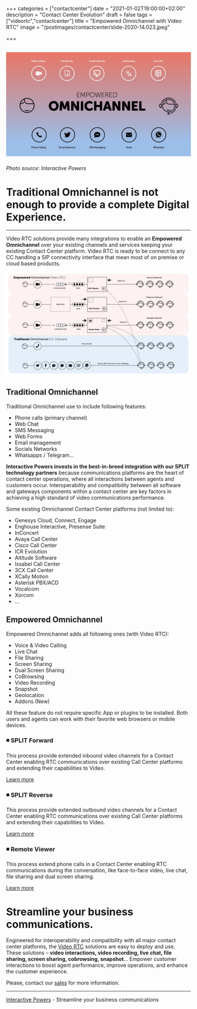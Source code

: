 +++
categories = ["contactcenter"]
date = "2021-01-02T19:00:00+02:00"
description = "Contact Center Evolution"
draft = false
tags = ["videortc","contactcenter"]
title = "Empowered Omnichannel with Video RTC"
image = "/postimages/contactcenter/slide-2020-14.023.jpeg"

+++

![VideoRTC interactive powers](/postimages/contactcenter/slide-2020-14.023.jpeg)
------------------
###### Photo source: Interactive Powers

#  Traditional Omnichannel is not enough to provide a complete Digital Experience.
---

Video RTC solutions provide many integrations to enable an **Empowered Omnichannel** over your existing channels and services keeping your existing Contact Center platform. Video RTC is ready to be connect to any CC handling a SIP connectivity interface that mean most of  on premise or cloud based products.

![Empowered Omnichannel](/postimages/contactcenter/slide-2020-14.022.jpeg)

## Traditional Omnichannel

Traditional Omnichannel use to include following features:

* Phone calls (primary channel)
* Web Chat
* SMS Messaging
* Web Forms
* Email management
* Socials Networks
* Whatsapps / Telegram...

**Interactive Powers invests in the best-in-breed integration with our SPLIT technology partners** because communications platforms are the heart of contact center operations, where all interactions between agents and customers occur. Interoperability and compatibility between all software and gateways components within a contact center are key factors in achieving a high standard of video communications performance.

Some existing Omnichannel Contact Center platforms (not limited to):

* Genesys Cloud, Connect, Engage
* Enghouse Interactive, Presense Suite
* InConcert
* Avaya Call Center
* Cisco Call Center
* ICR Evolution
* Altitude Software
* Issabel Call Center
* 3CX Call Center
* XCally Motion
* Asterisk PBX/ACD
* Vocalcom
* Xorcom
* ...

## Empowered Omnichannel

Empowered Omnichannel adds all following ones (with Video RTC):

* Voice & Video Calling
* Live Chat
* File Sharing
* Screen Sharing
* Dual Screen Sharing
* CoBrowsing
* Video Recording
* Snapshot
* Geolocation
* Addons (New)

All these feature do not require specific App or plugins to be installed. Both users and agents can work with their favorite web browsers or mobile devices.


###	◾️ SPLIT Forward

This process provide extended inbound video channels for a Contact Center enabling RTC communications over existing Call Center platforms and extending their capabilities to Video.

[Learn more](https://blog.ivrpowers.com/post/technologies/what-is-split-forward/)

###	◾️ SPLIT Reverse

This process provide extended outbound video channels for a Contact Center enabling RTC communications over existing Call Center platforms and extending their capabilities to Video.

[Learn more](https://blog.ivrpowers.com/post/technologies/what-is-split-reverse/)

###	◾️ Remote Viewer

This process extend phone calls in a Contact Center enabling RTC communications during the conversation, like face-to-face video, live chat, file sharing and dual screen sharing.

[Learn more](https://blog.ivrpowers.com/post/products/video-rtc-remote-viewer/)

# Streamline your business communications.

Engineered for interoperability and compatibility with all major contact center platforms, the [Video RTC](https://www.ivrpowers.com/videortc/) solutions are easy to deploy and use. These solutions – **video interactions, video recording, live chat, file sharing, screen sharing, cobrowsing, snapshot**... Empower customer interactions to boost agent performance, improve operations, and enhance the customer experience.

Please, contact our [sales](https://www.ivrpowers.com/support-services/) for more information.

---
[Interactive Powers](http://www.ivrpowers.com/) - Streamline your business communications



